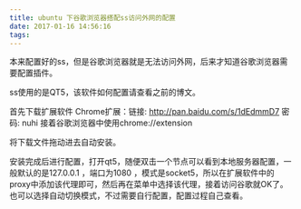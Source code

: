 ```yaml
---
title: ubuntu 下谷歌浏览器搭配ss访问外网的配置
date: 2017-01-16 14:56:16
tags:
---
```


本来配置好的ss，但是谷歌浏览器就是无法访问外网，后来才知道谷歌浏览器需要配置插件。

<!--more-->

ss使用的是QT5，该软件如何配置请查看之前的博文。

首先下载扩展软件
Chrome扩展：链接: http://pan.baidu.com/s/1dEdmmD7 密码: nuhi
接着谷歌浏览器中使用chrome://extension

将下载文件拖动进去自动安装。

安装完成后进行配置，打开qt5，随便双击一个节点可以看到本地服务器配置，一般默认的是127.0.0.1 ，端口为1080 ，模式是socket5，所以在扩展软件中的proxy中添加该代理即可，然后再在菜单中选择该代理，接着访问谷歌就OK了。 也可以选择自动切换模式，不过需要自行配置，配置过程自己查看。
